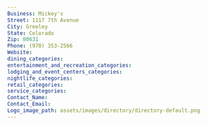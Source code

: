 ```yaml
---
Business: Mickey's
Street: 1117 7th Avenue
City: Greeley
State: Colorado
Zip: 80631
Phone: (970) 353-2566
Website: 
dining_categories: 
entertainment_and_recreation_categories: 
lodging_and_event_centers_categories: 
nightlife_categories: 
retail_categories: 
service_categories: 
Contact_Name: 
Contact_Email: 
Logo_image_path: assets/images/directory/directory-default.png
---
```

